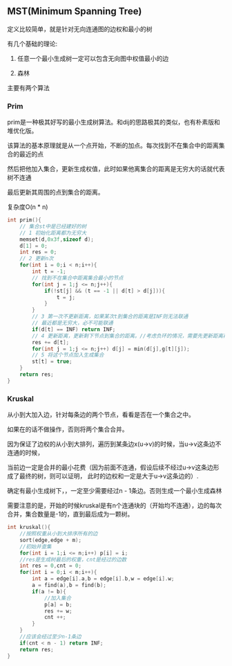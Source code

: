 ## MST(Minimum Spanning Tree)

定义比较简单，就是针对无向连通图的边权和最小的树

有几个基础的理论:

1. 任意一个最小生成树一定可以包含无向图中权值最小的边

2. 森林

主要有两个算法

### Prim

prim是一种极其好写的最小生成树算法。和dij的思路极其的类似，也有朴素版和堆优化版。

该算法的基本原理就是从一个点开始，不断的加点。每次找到不在集合中的距离集合的最近的点

然后把他加入集合，更新生成权值，此时如果他离集合的距离是无穷大的话就代表树不连通

最后更新其周围的点到集合的距离。

复杂度O(n * n)

```cpp
int prim(){
    // 集合st中是已经建好的树
    // 1 初始化距离都为无穷大
    memset(d,0x3f,sizeof d);
    d[1] = 0;
    int res = 0;
    // 2 更新n次
    for(int i = 0;i < n;i++){
        int t = -1;
        // 找到不在集合中距离集合最小的节点
        for(int j = 1;j <= n;j++){
            if(!st[j] && (t == -1 || d[t] > d[j])){
                t = j;
            }
        } 
        // 3 第一次不更新距离，如果某次t到集合的距离是INF则无法联通
        // 最近都是无穷大，必不可能联通
        if(d[t] == INF) return INF;
        // 4 更新距离，更新剩下节点到集合的距离。//考虑负环的情况，需要先更新距离再去更新d 
        res += d[t]; 
        for(int j = 1;j <= n;j++) d[j] = min(d[j],g[t][j]);
        // 5 将这个节点加入生成集合
        st[t] = true;
    }
    return res;
}
```

### Kruskal

从小到大加入边，针对每条边的两个节点，看看是否在一个集合之中。

如果在的话不做操作，否则将两个集合合并。

因为保证了边权的从小到大排列，遍历到某条边x(u->v)的时候，当u->v这条边不连通的时候，

当前边一定是合并的最小花费（因为前面不连通，假设后续不经过u->v这条边形成了最终的树，则可以证明，
此时的边权和一定是大于u->v这条边的）.

确定有最小生成树下，，一定至少需要经过n - 1条边。否则生成一个最小生成森林

需要注意的是，开始的时候kruskal是有n个连通块的（开始均不连通），边的每次合并，集合数量是-1的，直到最后成为一颗树。

```cpp
int kruskal(){
    //按照权重从小到大排序所有的边
    sort(edge,edge + m);
    //初始并查集
    for(int i = 1;i <= n;i++) p[i] = i;
    //res是生成树最后的权重，cnt是经过的边数
    int res = 0,cnt = 0;
    for(int i = 0;i < m;i++){
        int a = edge[i].a,b = edge[i].b,w = edge[i].w;
        a = find(a),b = find(b);
        if(a != b){
            //加入集合
            p[a] = b;
            res += w;
            cnt ++;
        }
    }
    //应该会经过至少n-1条边
    if(cnt < n - 1) return INF;
    return res;
}
```
